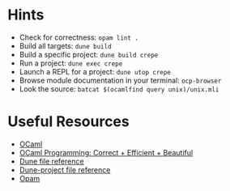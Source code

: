 # Hints
- Check for correctness: `opam lint .`
- Build all targets: `dune build`
- Build a specific project: `dune build crepe`
- Run a project: `dune exec crepe`
- Launch a REPL for a project: `dune utop crepe`
- Browse module documentation in your terminal: `ocp-browser`
- Look the source: `batcat $(ocamlfind query unix)/unix.mli`

# Useful Resources
- [OCaml](https://ocaml.org/)
- [OCaml Programming: Correct + Efficient + Beautiful](https://cs3110.github.io/textbook/cover.html)
- [Dune file reference](https://dune.readthedocs.io/en/stable/reference/dune/)
- [Dune-project file reference](https://dune.readthedocs.io/en/stable/reference/dune-project/)
- [Opam](https://opam.ocaml.org/)
